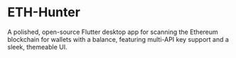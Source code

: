 # ETH-Hunter
A polished, open-source Flutter desktop app for scanning the Ethereum blockchain for wallets with a balance, featuring multi-API key support and a sleek, themeable UI.
